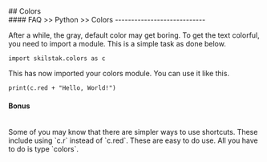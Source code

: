 <br>
<br>
## Colors
<br>
#### FAQ >> Python >> Colors
----------------------------

After a while, the gray, default color may get boring. To get the text
colorful, you need to import a module. This is a simple task as done
below.

`import skilstak.colors as c`

This has now imported your colors module. You can use it like this.

`print(c.red + "Hello, World!")`
<br>
#### Bonus
<br>
Some of you may know that there are simpler ways to use shortcuts.
These include using `c.r` instead of `c.red`. These are easy to do
use. All you have to do is type `colors`.
